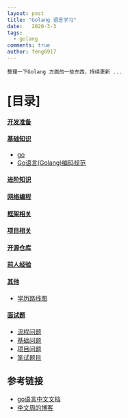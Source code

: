 ```yaml
---
layout: post
title: "Golang 语言学习"
date:   2020-3-3
tags: 
  - golang
comments: true
author: feng6917
---
```


`整理一下Golang 方面的一些东西，持续更新 ...`

<!-- more -->


# [目录]

#### [开发准备](#开发准备)
#### [基础知识](#基础知识)
  - [go]()
  - [Go语言(Golang)编码规范](https://www.bookstack.cn/read/go-code-convention/zh-CN-README.md)
  
#### [进阶知识](#进阶知识)
   
#### [网络编程](#网络编程)
  
#### [框架相关](#框架相关)

#### [项目相关](#项目相关)
 
#### [开源仓库](#开源仓库)
   
#### [前人经验](#前人经验)
  
#### [其他](#其他)
  - [学历路线图]()

#### [面试题](#面试题)
  - [流程问题](https://feng6917.github.io/resume-flow/)
  - [基础问题]()
  - [项目问题]()
  - [笔试题目]()

## 参考链接
- [go语言中文文档](https://www.topgoer.com/)
- [李文周的博客](https://www.liwenzhou.com/)









